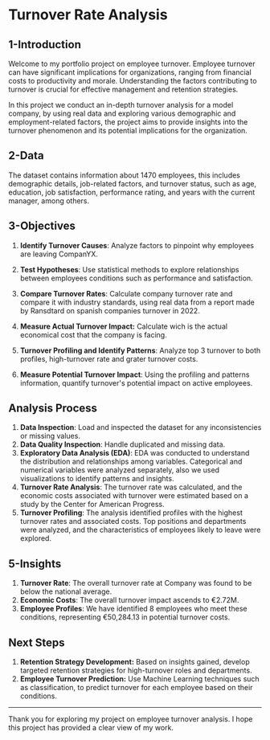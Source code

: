 # Turnover Rate Analysis

## 1-Introduction
Welcome to my portfolio project on employee turnover. Employee turnover can have significant implications for organizations, ranging from financial costs to productivity and morale. Understanding the factors contributing to turnover is crucial for effective management and retention strategies. 

In this project we conduct an in-depth turnover analysis for a model company, by using real data and exploring various demographic and employment-related factors, the project aims to provide insights into the turnover phenomenon and its potential implications for the organization.

## 2-Data
The dataset contains information about 1470 employees, this includes demographic details, job-related factors, and turnover status, such as age, education, job satisfaction, performance rating, and years with the current manager, among others.

## 3-Objectives

1. **Identify Turnover Causes**: Analyze factors to pinpoint why employees are leaving CompanYX.

2. **Test Hypotheses**: Use statistical methods to explore relationships between employees conditions such as performance and satisfaction.

3. **Compare Turnover Rates**: Calculate company turnover rate and compare it with industry standards, using real data from a report made by Ransdtard on spanish companies turnover in 2022.
   
4. **Measure Actual Turnover Impact:** Calculate wich is the actual economical cost that the company is facing.

5. **Turnover Profiling and Identify Patterns**: Analyze top 3 turnover to both profiles, high-turnover rate and grater turnover costs.

7. **Measure Potential Turnover Impact**: Using the profiling and patterns information, quantify turnover's potential impact on active employees.

## Analysis Process
1. **Data Inspection**: Load and inspected the dataset for any inconsistencies or missing values.
2. **Data Quality Inspection**: Handle duplicated and missing data.
3. **Exploratory Data Analysis (EDA)**: EDA was conducted to understand the distribution and relationships among variables. Categorical and numerical variables were analyzed separately, also we used visualizations to identify patterns and insights.
4. **Turnover Rate Analysis**: The turnover rate was calculated, and the economic costs associated with turnover were estimated based on a study by the Center for American Progress.
5. **Turnover Profiling**: The analysis identified profiles with the highest turnover rates and associated costs. Top positions and departments were analyzed, and the characteristics of employees likely to leave were explored.

## 5-Insights
1. **Turnover Rate**: The overall turnover rate at Company was found to be below the national average.
2. **Economic Costs**: The overall turnover impact ascends to €2.72M.
3. **Employee Profiles**: We have identified 8 employees who meet these conditions, representing €50,284.13 in potential turnover costs.

## Next Steps
1. **Retention Strategy Development:** Based on insights gained, develop targeted retention strategies for high-turnover roles and departments.
2. **Employee Turnover Prediction:** Use Machine Learning techniques such as classification, to predict turnover for each employee based on their conditions.

---

Thank you for exploring my project on employee turnover analysis. I hope this project has provided a clear view of my work.
